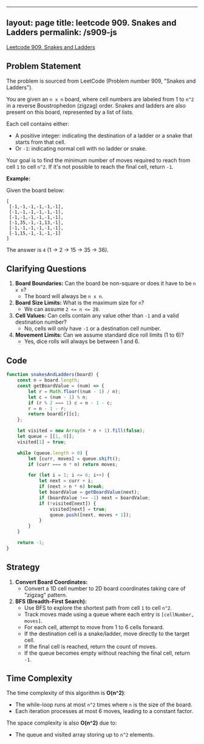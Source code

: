 
---
layout: page
title: leetcode 909. Snakes and Ladders
permalink: /s909-js
---
[Leetcode 909. Snakes and Ladders](https://algoadvance.github.io/algoadvance/l909)
## Problem Statement
The problem is sourced from LeetCode (Problem number 909, "Snakes and Ladders").

You are given an `n x n` board, where cell numbers are labeled from 1 to `n^2` in a reverse Boustrophedon (zigzag) order. Snakes and ladders are also present on this board, represented by a list of lists.

Each cell contains either:
- A positive integer: indicating the destination of a ladder or a snake that starts from that cell.
- Or `-1`: indicating normal cell with no ladder or snake.

Your goal is to find the minimum number of moves required to reach from cell `1` to cell `n^2`. If it's not possible to reach the final cell, return `-1`.

**Example:**

Given the board below:
```
[
 [-1,-1,-1,-1,-1,-1],
 [-1,-1,-1,-1,-1,-1],
 [-1,-1,-1,-1,-1,-1],
 [-1,35,-1,-1,13,-1],
 [-1,-1,-1,-1,-1,-1],
 [-1,15,-1,-1,-1,-1]
]
```
The answer is `4` (1 -> 2 -> 15 -> 35 -> 36).

## Clarifying Questions
1. **Board Boundaries:** Can the board be non-square or does it have to be `n x n`?
   - The board will always be `n x n`.
2. **Board Size Limits:** What is the maximum size for `n`?
   - We can assume `2 <= n <= 20`.
3. **Cell Values:** Can cells contain any value other than `-1` and a valid destination number?
   - No, cells will only have `-1` or a destination cell number.
4. **Movement Limits:** Can we assume standard dice roll limits (1 to 6)?
   - Yes, dice rolls will always be between 1 and 6.

## Code

```javascript
function snakesAndLadders(board) {
    const n = board.length;
    const getBoardValue = (num) => {
        let r = Math.floor((num - 1) / n);
        let c = (num - 1) % n;
        if (r % 2 === 1) c = n - 1 - c;
        r = n - 1 - r;
        return board[r][c];
    };

    let visited = new Array(n * n + 1).fill(false);
    let queue = [[1, 0]];
    visited[1] = true;

    while (queue.length > 0) {
        let [curr, moves] = queue.shift();
        if (curr === n * n) return moves;

        for (let i = 1; i <= 6; i++) {
            let next = curr + i;
            if (next > n * n) break;
            let boardValue = getBoardValue(next);
            if (boardValue !== -1) next = boardValue;
            if (!visited[next]) {
                visited[next] = true;
                queue.push([next, moves + 1]);
            }
        }
    }

    return -1;
}
```

## Strategy
1. **Convert Board Coordinates:**
   - Convert a 1D cell number to 2D board coordinates taking care of "zigzag" pattern.
2. **BFS (Breadth-First Search):**
   - Use BFS to explore the shortest path from cell `1` to cell `n^2`.
   - Track moves made using a queue where each entry is `[cellNumber, moves]`.
   - For each cell, attempt to move from 1 to 6 cells forward.
   - If the destination cell is a snake/ladder, move directly to the target cell.
   - If the final cell is reached, return the count of moves.
   - If the queue becomes empty without reaching the final cell, return `-1`.

## Time Complexity
The time complexity of this algorithm is **O(n^2)**:
- The while-loop runs at most `n^2` times where `n` is the size of the board.
- Each iteration processes at most 6 moves, leading to a constant factor.

The space complexity is also **O(n^2)** due to:
- The queue and visited array storing up to `n^2` elements.